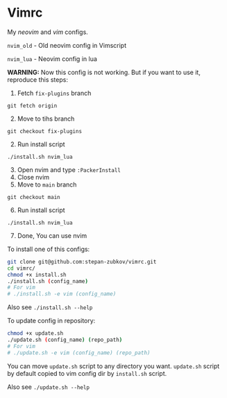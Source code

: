 # Vimrc
My *neovim* and *vim* configs.

`nvim_old` - Old neovim config in Vimscript

`nvim_lua` - Neovim config in lua

**WARNING:** Now this config is not working. But if you want to use it, reproduce this steps:
1. Fetch `fix-plugins` branch

```
git fetch origin
```

2. Move to tihs branch

```
git checkout fix-plugins
```

2. Run install script

```
./install.sh nvim_lua
```

3. Open nvim and type `:PackerInstall`
4. Close nvim
5. Move to `main` branch

```
git checkout main
```
6. Run install script

```
./install.sh nvim_lua
```

7. Done, You can use nvim


To install one of this configs:

```bash
git clone git@github.com:stepan-zubkov/vimrc.git
cd vimrc/
chmod +x install.sh
./install.sh (config_name)
# For vim
# ./install.sh -e vim (config_name)
```

Also see `./install.sh --help`

To update config in repository:

```bash
chmod +x update.sh
./update.sh (сonfig_name) (repo_path)
# For vim
# ./update.sh -e vim (config_name) (repo_path)
```

You can move `update.sh` script to any directory you want. `update.sh` script by default copied to vim config dir by `install.sh` script.

Also see `./update.sh --help`

